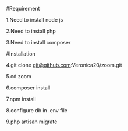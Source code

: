 #Requirement

1.Need to install node js

2.Need to install php

3.Need to install composer 

#Installation

4.git clone git@github.com:Veronica20/zoom.git

5.cd zoom 

6.composer install 

7.npm install

8.configure db in .env file  

9.php artisan migrate 